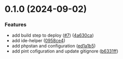 # 0.1.0 (2024-09-02)


### Features

* add build step to deploy ([#7](https://github.com/Thibaut-Arnoux/laravel-summoner-tracking/issues/7)) ([4a630ca](https://github.com/Thibaut-Arnoux/laravel-summoner-tracking/commit/4a630cadd8673ce6fe75ab87fa1a274879c2730a))
* add ide-helper ([0958ce4](https://github.com/Thibaut-Arnoux/laravel-summoner-tracking/commit/0958ce4a0f13775d7a6db6721e63607d25a9c385))
* add phpstan and configuration ([ed1a1b5](https://github.com/Thibaut-Arnoux/laravel-summoner-tracking/commit/ed1a1b54916fe07c768ee0ee3b44a068513d23ff))
* add pint cofiguration and update gitignore ([b6331ff](https://github.com/Thibaut-Arnoux/laravel-summoner-tracking/commit/b6331ff0b92368851a279a563d380fa430ccb68c))




